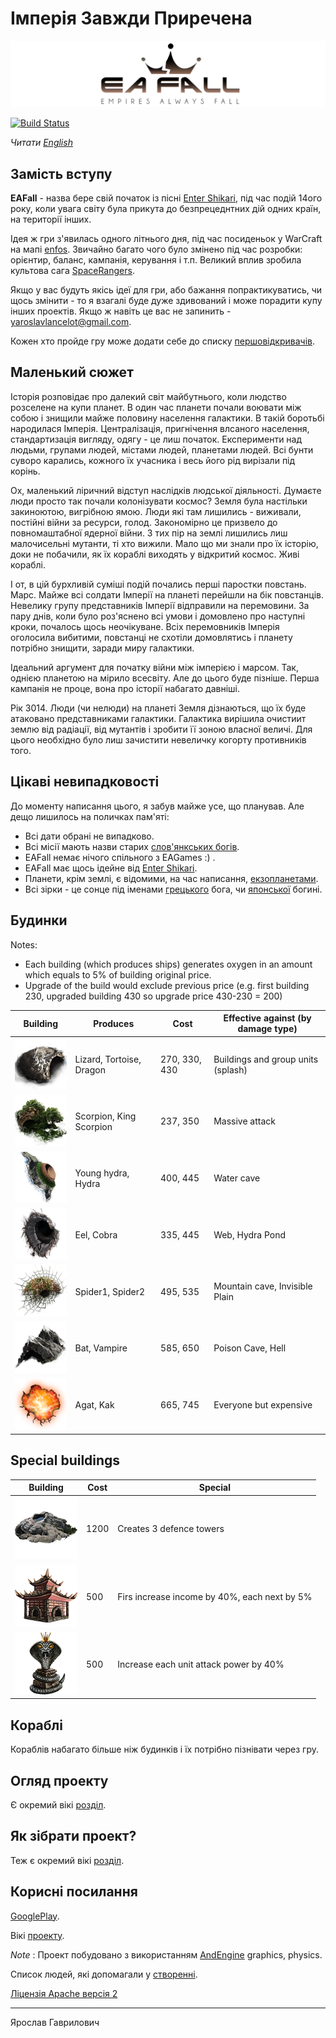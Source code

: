 # Імперія Завжди Приречена 

[![EAFall](./readme_files/eafall_big_logo.jpg)](https://www.facebook.com/eafallgame)

[![Build Status](https://travis-ci.org/YaroslavHavrylovych/eafall.svg?branch=develop)](https://travis-ci.org/YaroslavHavrylovych/eafall)

*Читати [English](README.md)*

## Замість вступу

**EAFall** - назва бере свій початок із пісні
[Enter Shikari](https://www.youtube.com/watch?v=TXKPYXIlv54),
під час подій 14ого року, коли увага світу була прикута до безпрецeднтних дій
одних країн, на території інших.

Ідея ж гри з'явилась одного літнього дня, під час посиденьок у WarCraft на мапі
[enfos](https://www.epicwar.com/maps/188675/).
Звичайно багато чого було змінено під час розробки: орієнтир, баланс, кампанія,
керування і т.п. Великий вплив зробила культова сага
[SpaceRangers](https://en.wikipedia.org/wiki/Space_Rangers_(video_game)).

Якщо у вас будуть якісь ідеї для гри, або бажання попрактикуватись, чи щось змінити -
то я взагалі буде дуже здивований і може порадити купу інших проектів. Якщо ж навіть
це вас не запинить - yaroslavlancelot@gmail.com.

Кожен хто пройде гру може додати себе до списку 
[першовідкривачів](https://github.com/YaroslavHavrylovych/eafall/blob/develop/finishers_list.md).

## Маленький сюжет

Історія розповідає про далекий світ майбутнього, коли людство розселене на купи
планет. В один час планети почали воювати між собою і знищили майже половину населення
галактики. В такій боротьбі народилася Імперія. Централізація, пригнічення
влсаного населення, стандартизація вигляду, одягу - це лиш початок. Експерименти
над людьми, групами людей, містами людей, планетами людей. Всі бунти суворо карались,
кожного їх учасника і весь його рід вирізали під корінь.

Ох, маленький ліричний відступ наслідків людської діяльності. Думаєте люди просто
так почали колонізувати космос? Земля була настільки закиноютою, вигрібною ямою.
Люди які там лишились - виживали, постійні війни за ресурси, голод. Закономірно
це призвело до повномаштабної ядерної війни. З тих пір на землі лишились
лиш малочисельні мутанти, ті хто вижили. Мало що ми знали про їх історію, доки
не побачили, як їх кораблі виходять у відкритий космос. Живі кораблі.

І от, в цій бурхливій суміші подій почались перші паростки повстань. 
Марс. 
Майже всі солдати Імперії на планеті перейшли на бік повстанців. Невелику
групу представників Імперії відправили на перемовини. За пару днів,
коли було роз'яснено всі умови і домовлено про наступні кроки, почалось щось неочікуване.
Всіх перемовників Імперія оголосила вибитими, повстанці не схотіли домовлятись і
планету потрібно знищити, заради миру галактики.

Ідеальний аргумент для початку війни між імперією і марсом. Так, однією планетою на
мірило всесвіту. Але до цього буде пізніше.  Перша кампанія не проце, вона про історії набагато давніші.

Рік 3014. Люди (чи нелюди) на планеті Земля дізнаються, що їх буде атаковано представниками галактики.
Галактика вирішила очистиит землю від радіації, від мутантів і зробити її зоною
власної величі. Для цього необхідно було лиш зачистити невеличку когорту противників того.

## Цікаві невипадковості

До моменту написання цього, я забув майже усе, що планував. Але дещо лишилось на поличках пам'яті:

- Всі дати обрані не випадково.
- Всі місії мають назви старих [слов'янкських богів](https://uk.wikipedia.org/wiki/%D0%A1%D0%BF%D0%B8%D1%81%D0%BE%D0%BA_%D1%81%D0%BB%D0%BE%D0%B2%27%D1%8F%D0%BD%D1%81%D1%8C%D0%BA%D0%B8%D1%85_%D0%B1%D0%BE%D0%B3%D1%96%D0%B2).
- EAFall немає нічого спільного з EAGames :) .
- EAFall має щось ідейне від [Enter Shikari](https://uk.wikipedia.org/wiki/Enter_Shikari).
- Планети, крім землі, є відомими, на час написання, [екзопланетами](https://uk.wikipedia.org/wiki/%D0%95%D0%BA%D0%B7%D0%BE%D0%BF%D0%BB%D0%B0%D0%BD%D0%B5%D1%82%D0%B0). 
- Всі зірки - це сонце під іменами [грецького](https://uk.wikipedia.org/wiki/%D0%93%D0%B5%D0%BB%D1%96%D0%BE%D1%81) бога, чи [японської](https://uk.wikipedia.org/wiki/%D0%90%D0%BC%D0%B0%D1%82%D0%B5%D1%80%D0%B0%D1%81%D1%83) богині.

## Будинки

Notes:
* Each building (which produces ships) generates oxygen in an amount which equals to 5% of building original price.
* Upgrade of the build would exclude previous price 
(e.g. first building 230, upgraded building 430 so upgrade price 430-230 = 200)

| Building | Produces | Cost | Effective against (by damage type) |
| -------- | -------- | ------------ | ---------------- |
| ![Water Cave][water_cave] | Lizard, Tortoise, Dragon | 270, 330, 430 | Buildings and group units (splash) |
| ![Invisible Plain][invisible_plain] |Scorpion, King Scorpion | 237, 350 | Massive attack |
| ![Hydra Pond][hydra_pond] | Young hydra, Hydra | 400, 445 | Water cave |
| ![Poison Cave][poison_cave] | Eel, Cobra | 335, 445 | Web, Hydra Pond |
| ![Web][web] | Spider1, Spider2 | 495, 535 | Mountain cave, Invisible Plain |
| ![Mountain Cave][mountain_cave] | Bat, Vampire | 585, 650 | Poison Cave, Hell |
| ![Hell][hell] | Agat, Kak | 665, 745 | Everyone but expensive |

## Special buildings

| Building | Cost | Special |
| -------- | ---- | ------- |
| ![Bastion][bastion] | 1200 | Creates 3 defence towers |
| ![Reptile City][reptile_city] | 500 | Firs increase income by 40%, each next by 5% |
| ![King of snakes][king_of_snakes] | 500 | Increase each unit attack power by 40% |

[water_cave]: readme_files/buildings/water_cave.png
[invisible_plain]: readme_files/buildings/invisible_plain.png
[hydra_pond]: readme_files/buildings/hydra_pond.png
[poison_cave]: readme_files/buildings/poison_cave.png
[web]: readme_files/buildings/web.png
[mountain_cave]: readme_files/buildings/mountain_cave.png
[hell]: readme_files/buildings/hell.png
[bastion]: readme_files/buildings/bastion.png
[reptile_city]: readme_files/buildings/reptile_city.png
[king_of_snakes]: readme_files/buildings/king_of_snakes.png

## Кораблі

Кораблів набагато більше ніж будинків і їх потрібно пізнівати через гру.

## Огляд проекту

Є окремий вікі [розділ](https://github.com/YaroslavHavrylovych/eafall/wiki/Project-overview).

## Як зібрати проект?

Теж є окремий вікі [розділ](https://github.com/YaroslavHavrylovych/eafall/wiki/Building-the-project).

## Корисні посилання

[GooglePlay](https://play.google.com/store/apps/details?id=com.yaroslavlancelot.eafall).

Вікі [проекту](https://github.com/YaroslavHavrylovych/eafall/wiki).

*Note* :
Проект побудовано з використанням [AndEngine](https://github.com/nicolasgramlich/AndEngine) graphics, physics.

Список людей, які допомагали у [створенні](https://github.com/YaroslavHavrylovych/eafall/wiki#contributors).

[Ліцензія Apache версія 2 ](license.txt)


---------------------------------------
Ярослав Гаврилович
